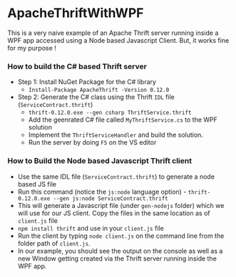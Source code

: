 # ApacheThriftWithWPF
This is a very naive example of an Apache Thrift server running inside a WPF app accessed using a Node based Javascript Client. But, it works fine for my purpose !

### How to build the C# based Thrift server
- Step 1: Install NuGet Package for the C# library 
	- `Install-Package ApacheThrift -Version 0.12.0`
- Step 2: Generate the C# class using the Thrift `IDL` file (`ServiceContract.thrift`)
	- `thrift-0.12.0.exe --gen csharp ThriftService.thrift`
	- Add the geenrated C# file called `MyThriftService.cs` to the WPF solution
	- Implement the `ThriftServiceHandler` and build the solution.
	- Run the server by doing `F5` on the VS editor

### How to Build the Node based Javascript Thrift client 
- Use the same IDL file (`ServiceContract.thrift`) to generate a node based JS file
- Run this command (notice the `js:node` language option) - `thrift-0.12.0.exe --gen js:node ServiceContract.thrift`
- This will generate a Javascript file (under `gen-nodejs` folder) which we will use for our JS client. Copy the files in the same location as of `client.js` file
- `npm install thrift` and use in your `client.js` file
- Run the client by typing  `node client.js` on the command line from the folder path of  `client.js`.
- In our example, you should see the output on the console as well as a new Window getting created via the Thrift server running inside the WPF app. 

